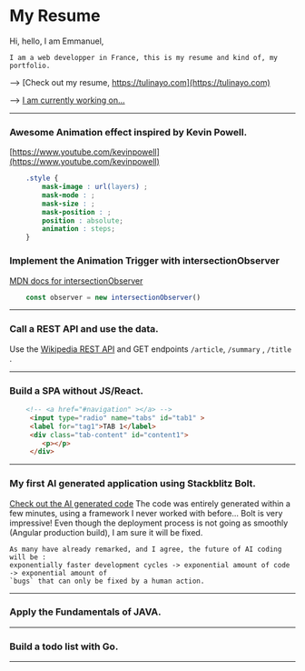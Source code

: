 
# My Resume
Hi, hello, I am Emmanuel,

    I am a web developper in France, this is my resume and kind of, my portfolio.


--> [Check out my resume, https://tulinayo.com](https://tulinayo.com)

--> [I am currently working on...](#My-first-AI-generated-application-using-Stackblitz-Bolt)

--------
### Awesome Animation effect inspired by Kevin Powell. 
[https://www.youtube.com/kevinpowell](https://www.youtube.com/kevinpowell)
```css
    .style {
        mask-image : url(layers) ;
        mask-mode : ;
        mask-size : ;
        mask-position : ;
        position : absolute;
        animation : steps;
    }
```
### Implement the Animation Trigger with intersectionObserver
[MDN docs for intersectionObserver](https://developer.mozilla.org/en-US/docs/Web/API/IntersectionObserver/IntersectionObserver)
```js
    const observer = new intersectionObserver()
```

--------
### Call a REST API and use the data. 
Use the [Wikipedia REST API](https://doc.wikimedia.org/Wikibase/master/js/rest-api/) 
and GET endpoints `/article`, `/summary` , `/title` . 

--------
### Build a SPA without JS/React.
```html
    <!-- <a href="#navigation" ></a> -->
     <input type="radio" name="tabs" id="tab1" >
     <label for="tag1">TAB 1</label>
     <div class="tab-content" id="content1">
        <p></p>
     </div>
```

--------
### My first AI generated application using Stackblitz Bolt. 
<!-- [Try Stackblitz Bolt](https://bolt.new/) -->

[Check out the AI generated code](https://bolt.new/~/stackblitz-starters-m8udfr)
The code was entirely generated within a few minutes, 
using a framework I never worked with before... Bolt is very impressive!
Even though the deployment process is not going as smoothly (Angular production build), I am sure it will be fixed.

    As many have already remarked, and I agree, the future of AI coding will be : 
    exponentially faster development cycles -> exponential amount of code -> exponential amount of 
    `bugs` that can only be fixed by a human action.

--------
### Apply the Fundamentals of JAVA.


--------
### Build a todo list with Go.


--------


